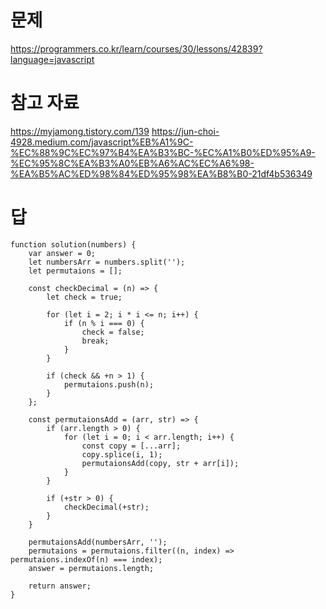# 문제
https://programmers.co.kr/learn/courses/30/lessons/42839?language=javascript

# 참고 자료
https://myjamong.tistory.com/139
https://jun-choi-4928.medium.com/javascript%EB%A1%9C-%EC%88%9C%EC%97%B4%EA%B3%BC-%EC%A1%B0%ED%95%A9-%EC%95%8C%EA%B3%A0%EB%A6%AC%EC%A6%98-%EA%B5%AC%ED%98%84%ED%95%98%EA%B8%B0-21df4b536349

# 답
    function solution(numbers) {
        var answer = 0;
        let numbersArr = numbers.split('');
        let permutaions = [];

        const checkDecimal = (n) => {
            let check = true;

            for (let i = 2; i * i <= n; i++) {
                if (n % i === 0) {
                    check = false;
                    break;
                }
            }

            if (check && +n > 1) {
                permutaions.push(n);
            }
        };

        const permutaionsAdd = (arr, str) => {
            if (arr.length > 0) {
                for (let i = 0; i < arr.length; i++) {
                    const copy = [...arr];
                    copy.splice(i, 1);
                    permutaionsAdd(copy, str + arr[i]);
                }
            }

            if (+str > 0) {
                checkDecimal(+str);
            }
        }

        permutaionsAdd(numbersArr, '');
        permutaions = permutaions.filter((n, index) => permutaions.indexOf(n) === index);
        answer = permutaions.length;

        return answer;
    }
